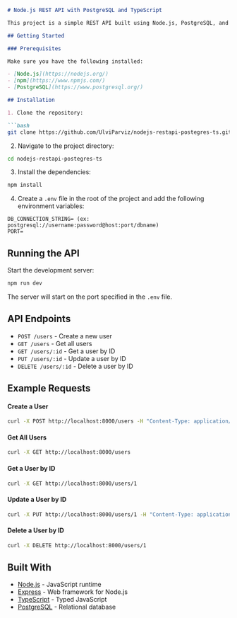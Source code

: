 ```markdown
# Node.js REST API with PostgreSQL and TypeScript

This project is a simple REST API built using Node.js, PostgreSQL, and TypeScript.

## Getting Started

### Prerequisites

Make sure you have the following installed:

- [Node.js](https://nodejs.org/)
- [npm](https://www.npmjs.com/)
- [PostgreSQL](https://www.postgresql.org/)

## Installation

1. Clone the repository:

```bash
git clone https://github.com/UlviParviz/nodejs-restapi-postegres-ts.git
```

2. Navigate to the project directory:

```bash
cd nodejs-restapi-postegres-ts
```

3. Install the dependencies:

```bash
npm install
```

4. Create a `.env` file in the root of the project and add the following environment variables:

```
DB_CONNECTION_STRING= (ex: postgresql://username:password@host:port/dbname)
PORT=
```

## Running the API

Start the development server:

```bash
npm run dev
```

The server will start on the port specified in the `.env` file.

## API Endpoints

- `POST /users` - Create a new user
- `GET /users` - Get all users
- `GET /users/:id` - Get a user by ID
- `PUT /users/:id` - Update a user by ID
- `DELETE /users/:id` - Delete a user by ID

## Example Requests

#### Create a User

```bash
curl -X POST http://localhost:8000/users -H "Content-Type: application/json" -d '{"name":"John Doe","email":"john@example.com"}'
```

#### Get All Users

```bash
curl -X GET http://localhost:8000/users
```

#### Get a User by ID

```bash
curl -X GET http://localhost:8000/users/1
```

#### Update a User by ID

```bash
curl -X PUT http://localhost:8000/users/1 -H "Content-Type: application/json" -d '{"name":"John Smith","email":"johnsmith@example.com"}'
```

#### Delete a User by ID

```bash
curl -X DELETE http://localhost:8000/users/1
```

## Built With

- [Node.js](https://nodejs.org/) - JavaScript runtime
- [Express](https://expressjs.com/) - Web framework for Node.js
- [TypeScript](https://www.typescriptlang.org/) - Typed JavaScript
- [PostgreSQL](https://www.postgresql.org/) - Relational database
